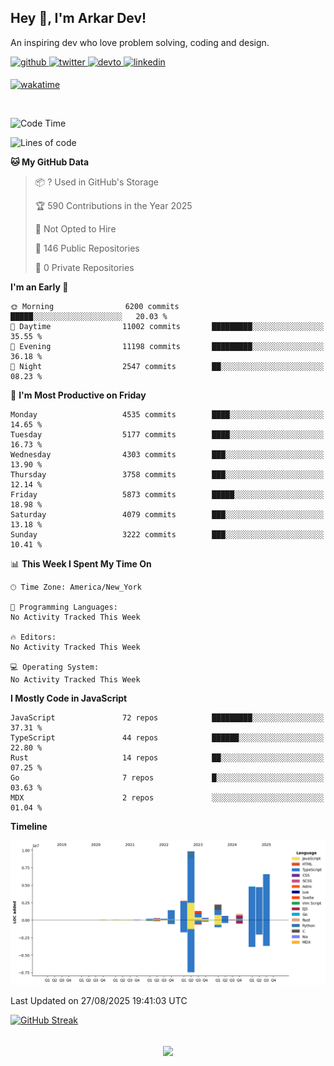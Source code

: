 ## Hey 👋, I'm Arkar Dev!  

An inspiring dev who love problem solving, coding and design.

<a href="https://github.com/Riley1101" target="_blank">
<img src=https://img.shields.io/badge/github-%2324292e.svg?&style=for-the-badge&logo=github&logoColor=white alt=github style="margin-bottom: 5px;" />
</a>
<a href="https://twitter.com/arkardev" target="_blank">
<img src=https://img.shields.io/badge/twitter-%2300acee.svg?&style=for-the-badge&logo=twitter&logoColor=white alt=twitter style="margin-bottom: 5px;" />
</a>
<a href="https://dev.to/riley1101" target="_blank">
<img src=https://img.shields.io/badge/dev.to-%2308090A.svg?&style=for-the-badge&logo=dev.to&logoColor=white alt=devto style="margin-bottom: 5px;" />
</a>
<a href="https://linkedin.com/in/arkar-kaung-myat" target="_blank">
<img src=https://img.shields.io/badge/linkedin-%231E77B5.svg?&style=for-the-badge&logo=linkedin&logoColor=white alt=linkedin style="margin-bottom: 5px;" />
</a>
  
[![wakatime](https://wakatime.com/badge/user/cf23b6e3-75f8-4c04-b0e3-273191c8d2ec.svg)](https://wakatime.com/@cf23b6e3-75f8-4c04-b0e3-273191c8d2ec)

<br/>

<!--START_SECTION:waka-->
![Code Time](http://img.shields.io/badge/Code%20Time-1%2C414%20hrs%2020%20mins-blue)

![Lines of code](https://img.shields.io/badge/From%20Hello%20World%20I%27ve%20Written-36.4%20million%20lines%20of%20code-blue)

**🐱 My GitHub Data** 

> 📦 ? Used in GitHub's Storage 
 > 
> 🏆 590 Contributions in the Year 2025
 > 
> 🚫 Not Opted to Hire
 > 
> 📜 146 Public Repositories 
 > 
> 🔑 0 Private Repositories 
 > 
**I'm an Early 🐤** 

```text
🌞 Morning                6200 commits        █████░░░░░░░░░░░░░░░░░░░░   20.03 % 
🌆 Daytime                11002 commits       █████████░░░░░░░░░░░░░░░░   35.55 % 
🌃 Evening                11198 commits       █████████░░░░░░░░░░░░░░░░   36.18 % 
🌙 Night                  2547 commits        ██░░░░░░░░░░░░░░░░░░░░░░░   08.23 % 
```
📅 **I'm Most Productive on Friday** 

```text
Monday                   4535 commits        ████░░░░░░░░░░░░░░░░░░░░░   14.65 % 
Tuesday                  5177 commits        ████░░░░░░░░░░░░░░░░░░░░░   16.73 % 
Wednesday                4303 commits        ███░░░░░░░░░░░░░░░░░░░░░░   13.90 % 
Thursday                 3758 commits        ███░░░░░░░░░░░░░░░░░░░░░░   12.14 % 
Friday                   5873 commits        █████░░░░░░░░░░░░░░░░░░░░   18.98 % 
Saturday                 4079 commits        ███░░░░░░░░░░░░░░░░░░░░░░   13.18 % 
Sunday                   3222 commits        ███░░░░░░░░░░░░░░░░░░░░░░   10.41 % 
```


📊 **This Week I Spent My Time On** 

```text
🕑︎ Time Zone: America/New_York

💬 Programming Languages: 
No Activity Tracked This Week

🔥 Editors: 
No Activity Tracked This Week

💻 Operating System: 
No Activity Tracked This Week
```

**I Mostly Code in JavaScript** 

```text
JavaScript               72 repos            █████████░░░░░░░░░░░░░░░░   37.31 % 
TypeScript               44 repos            ██████░░░░░░░░░░░░░░░░░░░   22.80 % 
Rust                     14 repos            ██░░░░░░░░░░░░░░░░░░░░░░░   07.25 % 
Go                       7 repos             █░░░░░░░░░░░░░░░░░░░░░░░░   03.63 % 
MDX                      2 repos             ░░░░░░░░░░░░░░░░░░░░░░░░░   01.04 % 
```



**Timeline**

![Lines of Code chart](https://raw.githubusercontent.com/Riley1101/Riley1101/main/assets/bar_graph.png)


 Last Updated on 27/08/2025 19:41:03 UTC
<!--END_SECTION:waka-->

[![GitHub Streak](https://streak-stats.demolab.com?user=Riley1101)](https://git.io/streak-stats)
  
<br/>  
<div align="center">
<img src="https://komarev.com/ghpvc/?username=Riley1101&&style=flat-square" align="center" />
</div>  

